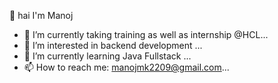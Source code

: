 👋 hai I'm Manoj
- 🔭 I’m currently taking training as well as internship @HCL...
- 👀 I’m interested in backend development  ...
- 🌱 I’m currently learning Java Fullstack  ...
- 📫 How to reach me: manojmk2209@gmail.com...
